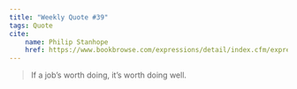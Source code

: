 ```yaml
---
title: "Weekly Quote #39"
tags: Quote
cite:
    name: Philip Stanhope
    href: https://www.bookbrowse.com/expressions/detail/index.cfm/expression_number/537/if-a-jobs-worth-doing-its-worth-doing-well#:~:text=Background%3A,over%20a%2030%2Dyear%20period
---
```


> If a job’s worth doing, it’s worth doing well.